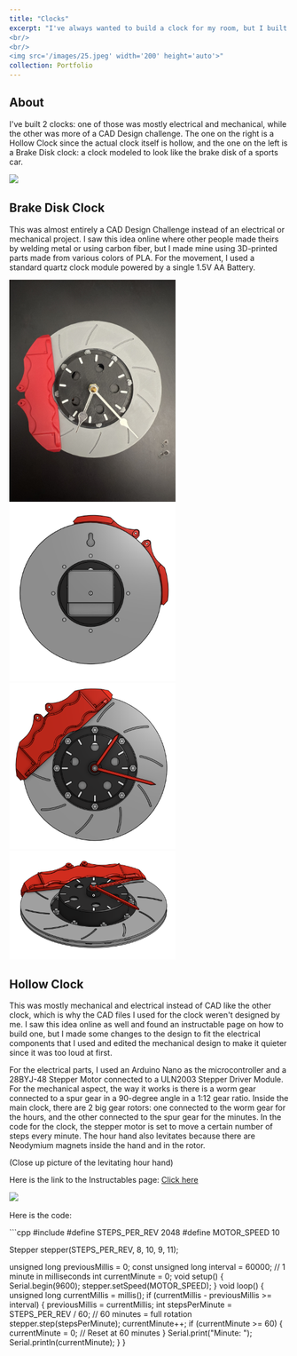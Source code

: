 ```yaml
---
title: "Clocks"
excerpt: "I've always wanted to build a clock for my room, but I built not one but two clocks. Here are the 2 clocks I built!
<br/>
<br/>
<img src='/images/25.jpeg' width='200' height='auto'>"
collection: Portfolio
---
```

## About
I've built 2 clocks: one of those was mostly electrical and mechanical, while the other was more of a CAD Design challenge. The one on the right is a Hollow Clock since the actual clock itself is hollow, and the one on the left is a Brake Disk clock: a clock modeled to look like the brake disk of a sports car.
<p></p>
<img src='/images/25.jpeg' width='400' height='auto'>

## Brake Disk Clock
This was almost entirely a CAD Design Challenge instead of an electrical or mechanical project. I saw this idea online where other people made theirs by welding metal or using carbon fiber, but I made mine using 3D-printed parts made from various colors of PLA. For the movement, I used a standard quartz clock module powered by a single 1.5V AA Battery.
<p></p>
<img src='/images/24.jpeg' width='300' height='auto'>
<img src='/images/20.png' width='300' height='auto'>
<img src='/images/21.png' width='300' height='auto'>
<img src='/images/22.png' width='300' height='auto'>

## Hollow Clock
This was mostly mechanical and electrical instead of CAD like the other clock, which is why the CAD files I used for the clock weren't designed by me. I saw this idea online as well and found an instructable page on how to build one, but I made some changes to the design to fit the electrical components that I used and edited the mechanical design to make it quieter since it was too loud at first.
<p></p>
For the electrical parts, I used an Arduino Nano as the microcontroller and a 28BYJ-48 Stepper Motor connected to a ULN2003 Stepper Driver Module. For the mechanical aspect, the way it works is there is a worm gear connected to a spur gear in a 90-degree angle in a 1:12 gear ratio. Inside the main clock, there are 2 big gear rotors: one connected to the worm gear for the hours, and the other connected to the spur gear for the minutes. In the code for the clock, the stepper motor is set to move a certain number of steps every minute. The hour hand also levitates because there are Neodymium magnets inside the hand and in the rotor.
<p></p>
(Close up picture of the levitating hour hand)
<p></p>

<p></p>
Here is the link to the Instructables page:
<a href="https://www.instructables.com/Hollow-Clock-V/">Click here</a>
<p></p>
<img src='/images/23.jpeg' width='300' height='auto'>
<p></p>
Here is the code:
<p></p>
```cpp
#include <Stepper.h>
#define STEPS_PER_REV 2048 
#define MOTOR_SPEED 10      

Stepper stepper(STEPS_PER_REV, 8, 10, 9, 11);

unsigned long previousMillis = 0;
const unsigned long interval = 60000;  // 1 minute in milliseconds
int currentMinute = 0;
void setup() {
    Serial.begin(9600);
    stepper.setSpeed(MOTOR_SPEED);
}
void loop() {
    unsigned long currentMillis = millis();
    if (currentMillis - previousMillis >= interval) {
        previousMillis = currentMillis;
        int stepsPerMinute = STEPS_PER_REV / 60;  // 60 minutes = full rotation
        stepper.step(stepsPerMinute);
        currentMinute++;
        if (currentMinute >= 60) {
            currentMinute = 0; // Reset at 60 minutes
        }
        Serial.print("Minute: ");
        Serial.println(currentMinute);
    }
}
```


